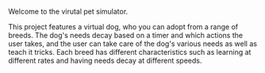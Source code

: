 Welcome to the virutal pet simulator.

This project features a virtual dog, who you can adopt from a range of breeds. The dog's needs decay based on a timer and which actions the user takes, and the user can take care of the dog's various needs as well as teach it tricks. Each breed has different characteristics such as learning at different rates and having needs decay at different speeds.